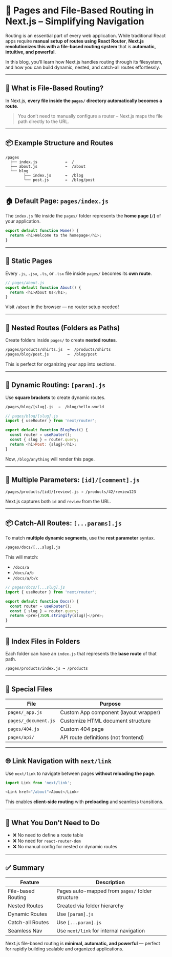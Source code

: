 

# 📁 Pages and File-Based Routing in Next.js – Simplifying Navigation

Routing is an essential part of every web application. While traditional React apps require **manual setup of routes using React Router**, **Next.js revolutionizes this with a file-based routing system** that is **automatic, intuitive, and powerful**.

In this blog, you’ll learn how Next.js handles routing through its filesystem, and how you can build dynamic, nested, and catch-all routes effortlessly.

---

## 🧠 What is File-Based Routing?

In Next.js, **every file inside the `pages/` directory automatically becomes a route**.

> You don’t need to manually configure a router – Next.js maps the file path directly to the URL.

---

## 📦 Example Structure and Routes

```
/pages
  ├── index.js            →  /
  ├── about.js            →  /about
  └── blog
        ├── index.js      →  /blog
        └── post.js       →  /blog/post
```

---

## 🏠 Default Page: `pages/index.js`

The `index.js` file inside the `pages/` folder represents the **home page (`/`)** of your application.

```js
export default function Home() {
  return <h1>Welcome to the homepage</h1>;
}
```

---

## 📄 Static Pages

Every `.js`, `.jsx`, `.ts`, or `.tsx` file inside `pages/` becomes its **own route**.

```js
// pages/about.js
export default function About() {
  return <h1>About Us</h1>;
}
```

Visit `/about` in the browser — no router setup needed!

---

## 🧩 Nested Routes (Folders as Paths)

Create folders inside `pages/` to create **nested routes**.

```bash
/pages/products/shirts.js  →  /products/shirts
/pages/blog/post.js        →  /blog/post
```

This is perfect for organizing your app into sections.

---

## 🔁 Dynamic Routing: `[param].js`

Use **square brackets** to create dynamic routes.

```bash
/pages/blog/[slug].js  →  /blog/hello-world
```

```js
// pages/blog/[slug].js
import { useRouter } from 'next/router';

export default function BlogPost() {
  const router = useRouter();
  const { slug } = router.query;
  return <h1>Post: {slug}</h1>;
}
```

Now, `/blog/anything` will render this page.

---

## 🔢 Multiple Parameters: `[id]/[comment].js`

```bash
/pages/products/[id]/[review].js → /products/42/review123
```

Next.js captures both `id` and `review` from the URL.

---

## 📦 Catch-All Routes: `[...params].js`

To match **multiple dynamic segments**, use the **rest parameter** syntax.

```bash
/pages/docs/[...slug].js
```

This will match:
- `/docs/a`
- `/docs/a/b`
- `/docs/a/b/c`

```js
// pages/docs/[...slug].js
import { useRouter } from 'next/router';

export default function Docs() {
  const router = useRouter();
  const { slug } = router.query;
  return <pre>{JSON.stringify(slug)}</pre>;
}
```

---

## 📁 Index Files in Folders

Each folder can have an `index.js` that represents the **base route** of that path.

```bash
/pages/products/index.js → /products
```

---

## 📜 Special Files

| File                | Purpose                       |
|---------------------|-------------------------------|
| `pages/_app.js`     | Custom App component (layout wrapper) |
| `pages/_document.js`| Customize HTML document structure     |
| `pages/404.js`      | Custom 404 page               |
| `pages/api/`        | API route definitions (not frontend) |

---

## 🌐 Link Navigation with `next/link`

Use `next/link` to navigate between pages **without reloading the page**.

```js
import Link from 'next/link';

<Link href="/about">About</Link>
```

This enables **client-side routing** with **preloading** and seamless transitions.

---

## 🚫 What You Don’t Need to Do

- ❌ No need to define a route table
- ❌ No need for `react-router-dom`
- ❌ No manual config for nested or dynamic routes

---

## ✅ Summary

| Feature            | Description                                        |
|--------------------|----------------------------------------------------|
| File-based Routing | Pages auto-mapped from `pages/` folder structure   |
| Nested Routes      | Created via folder hierarchy                       |
| Dynamic Routes     | Use `[param].js`                                   |
| Catch-all Routes   | Use `[...param].js`                                |
| Seamless Nav       | Use `next/link` for internal navigation            |

Next.js file-based routing is **minimal, automatic, and powerful** — perfect for rapidly building scalable and organized applications.

